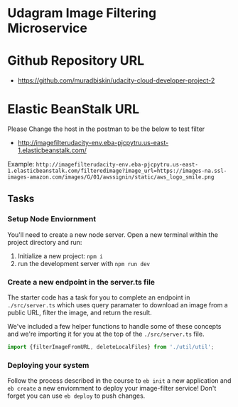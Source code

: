 # Udagram Image Filtering Microservice

# Github Repository URL
- https://github.com/muradbiskin/udacity-cloud-developer-project-2

# Elastic BeanStalk URL
Please Change the host in the postman to be the below to test filter
- http://imagefilterudacity-env.eba-pjcpytru.us-east-1.elasticbeanstalk.com/

Example: `http://imagefilterudacity-env.eba-pjcpytru.us-east-1.elasticbeanstalk.com/filteredimage?image_url=https://images-na.ssl-images-amazon.com/images/G/01/awssignin/static/aws_logo_smile.png`

## Tasks

### Setup Node Enviornment

You'll need to create a new node server. Open a new terminal within the project directory and run:

1. Initialize a new project: `npm i`
2. run the development server with `npm run dev`

### Create a new endpoint in the server.ts file

The starter code has a task for you to complete an endpoint in `./src/server.ts` which uses query paramater to download an image from a public URL, filter the image, and return the result.

We've included a few helper functions to handle some of these concepts and we're importing it for you at the top of the `./src/server.ts`  file.

```typescript
import {filterImageFromURL, deleteLocalFiles} from './util/util';
```

### Deploying your system

Follow the process described in the course to `eb init` a new application and `eb create` a new enviornment to deploy your image-filter service! Don't forget you can use `eb deploy` to push changes.
